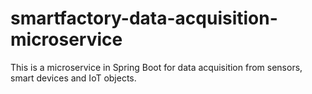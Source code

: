 # smartfactory-data-acquisition-microservice
This is a microservice in Spring Boot for data acquisition from sensors, smart devices and IoT objects.
